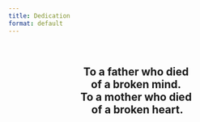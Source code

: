 ```yaml
---
title: Dedication
format: default
---
```


<br>
<center>
<p>
<h2><b>To a father who died<br>of a broken mind.<br>To a mother who died<br>&nbsp;of a broken heart.</b></h2>
</p>
<!-- <p>
<h2><b>Thank you for the world<br>&nbsp;and everything that’s in it.</b></h2>
</p> -->
</center>
<br>
